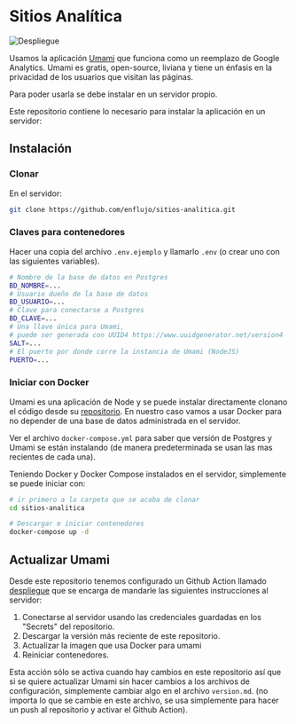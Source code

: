 # Sitios Analítica

![Despliegue](https://github.com/enflujo/sitios-analitica/actions/workflows/despliegue.yml/badge.svg)


Usamos la aplicación [Umami](https://umami.is/docs/about) que funciona como un reemplazo de Google Analytics. Umami es gratis, open-source, liviana y tiene un énfasis en la privacidad de los usuarios que visitan las páginas. 

Para poder usarla se debe instalar en un servidor propio. 

Este repositorio contiene lo necesario para instalar la aplicación en un servidor:

## Instalación

### Clonar
En el servidor:

```bash
git clone https://github.com/enflujo/sitios-analitica.git
```

### Claves para contenedores
Hacer una copia del archivo `.env.ejemplo` y llamarlo `.env` (o crear uno con las siguientes variables).

```bash
# Nombre de la base de datos en Postgres
BD_NOMBRE=...
# Usuario dueño de la base de datos
BD_USUARIO=...
# Clave para conectarse a Postgres
BD_CLAVE=...
# Una llave única para Umami,
# puede ser generada con UUID4 https://www.uuidgenerator.net/version4
SALT=...
# El puerto por donde corre la instancia de Umami (NodeJS)
PUERTO=...
```

### Iniciar con Docker
Umami es una aplicación de Node y se puede instalar directamente clonano el código desde su [repositorio](https://github.com/mikecao/umami). En nuestro caso vamos a usar Docker para no depender de una base de datos administrada en el servidor. 

Ver el archivo `docker-compose.yml` para saber que versión de Postgres y Umami se están instalando (de manera predeterminada se usan las mas recientes de cada una).

Teniendo Docker y Docker Compose instalados en el servidor, simplemente se puede iniciar con:

```bash
# ir primero a la carpeta que se acaba de clonar
cd sitios-analitica

# Descargar e iniciar contenedores
docker-compose up -d
```

## Actualizar Umami

Desde este repositorio tenemos configurado un Github Action llamado [despliegue](./.github/workflows/despliegue.yml) que se encarga de mandarle las siguientes instrucciones al servidor:

1. Conectarse al servidor usando las credenciales guardadas en los "Secrets" del repositorio.
2. Descargar la versión más reciente de este repositorio.
3. Actualizar la imagen que usa Docker para umami
4. Reiniciar contenedores.

Esta acción sólo se activa cuando hay cambios en este repositorio así que si se quiere actualizar Umami sin hacer cambios a los archivos de configuración, simplemente cambiar algo en el archivo `version.md`. (no importa lo que se cambie en este archivo, se usa simplemente para hacer un push al repositorio y activar el Github Action).

